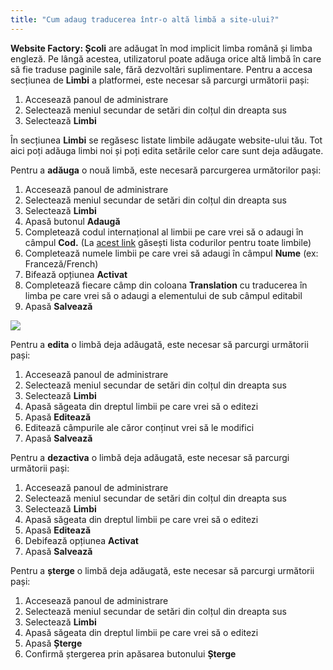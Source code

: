```yaml
---
title: "Cum adaug traducerea într-o altă limbă a site-ului?"
---
```


**Website Factory: Școli** are adăugat în mod implicit limba română și
limba engleză. Pe lângă acestea, utilizatorul poate adăuga orice altă
limbă în care să fie traduse paginile sale, fără dezvoltări
suplimentare. Pentru a accesa secțiunea de **Limbi** a platformei, este
necesar să parcurgi următorii pași:

1)  Accesează panoul de administrare
2)  Selectează meniul secundar de setări din colțul din dreapta sus
3)  Selectează **Limbi**

În secțiunea **Limbi** se regăsesc listate limbile adăugate website-ului
tău. Tot aici poți adăuga limbi noi și poți edita setările celor care
sunt deja adăugate.

Pentru a **adăuga** o nouă limbă, este necesară parcurgerea următorilor
pași:

1)  Accesează panoul de administrare
2)  Selectează meniul secundar de setări din colțul din dreapta sus
3)  Selectează **Limbi**
4)  Apasă butonul **Adaugă**
5)  Completează codul internațional al limbii pe care vrei să o adaugi
    în câmpul **Cod.** (La [acest
    link](https://www.w3schools.com/tags/ref_language_codes.asp)
    găsești lista codurilor pentru toate limbile)
6)  Completează numele limbii pe care vrei să adaugi în câmpul **Nume**
    (ex: Franceză/French)
7)  Bifează opțiunea **Activat**
8)  Completează fiecare câmp din coloana **Translation** cu traducerea
    în limba pe care vrei să o adaugi a elementului de sub câmpul
    editabil
9)  Apasă **Salvează**

<a href="/build/help/017.png">
    <img src="/build/help/017.png" />
</a>

Pentru a **edita** o limbă deja adăugată, este necesar să parcurgi
următorii pași:

1)  Accesează panoul de administrare
2)  Selectează meniul secundar de setări din colțul din dreapta sus
3)  Selectează **Limbi**
4)  Apasă săgeata din dreptul limbii pe care vrei să o editezi
5)  Apasă **Editează**
6)  Editează câmpurile ale căror conținut vrei să le modifici
7)  Apasă **Salvează**

Pentru a **dezactiva** o limbă deja adăugată, este necesar să parcurgi
următorii pași:

1)  Accesează panoul de administrare
2)  Selectează meniul secundar de setări din colțul din dreapta sus
3)  Selectează **Limbi**
4)  Apasă săgeata din dreptul limbii pe care vrei să o editezi
5)  Apasă **Editează**
6)  Debifează opțiunea **Activat**
7)  Apasă **Salvează**

Pentru a **șterge** o limbă deja adăugată, este necesar să parcurgi
următorii pași:

1)  Accesează panoul de administrare
2)  Selectează meniul secundar de setări din colțul din dreapta sus
3)  Selectează **Limbi**
4)  Apasă săgeata din dreptul limbii pe care vrei să o editezi
5)  Apasă **Șterge**
6)  Confirmă ștergerea prin apăsarea butonului **Șterge**
